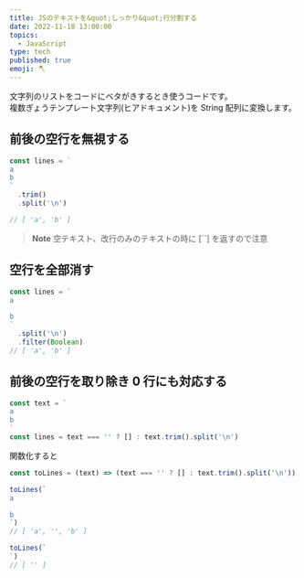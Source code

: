 ```yaml
---
title: JSのテキストを&quot;しっかり&quot;行分割する
date: 2022-11-18 13:00:00
topics:
  - JavaScript
type: tech
published: true
emoji: 🪓
---
```


文字列のリストをコードにベタがきするとき使うコードです。  
複数ぎょうテンプレート文字列(ヒアドキュメント)を String 配列に変換します。

## 前後の空行を無視する

```js
const lines = `
a
b
`
  .trim()
  .split('\n')

// [ 'a', 'b' ]
```

> **Note**
> 空テキスト、改行のみのテキストの時に [``] を返すので注意

## 空行を全部消す

```js
const lines = `
a

b
`
  .split('\n')
  .filter(Boolean)
// [ 'a', 'b' ]
```

## 前後の空行を取り除き 0 行にも対応する

```js
const text = `
a
b
`
const lines = text === '' ? [] : text.trim().split('\n')
```

関数化すると

```js
const toLines = (text) => (text === '' ? [] : text.trim().split('\n'))

toLines(`
a

b
`)
// [ 'a', '', 'b' ]

toLines(`
`)
// [ '' ]
```
